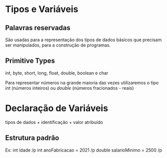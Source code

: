 # Tipos e Variáveis

## Palavras reservadas
São usadas para a representação dos tipos de dados básicos que precisam ser manipulados, para a construção de programas.

## Primitive Types
int, byte, short, long, float, double, boolean e char

Para representar números na grande maioria das vezes utilizaremos o tipo _int_ (números inteiros) ou _double_ (números fracionados - reais)

# Declaração de Variáveis

tipos de dados + identificação + valor atribuído

## Estrutura padrão

<tipo> <nomeVariavel> <atribuicaoDeValorOpcional>
  
  Ex:
   int idade /p
   int anoFabricacao = 2021 /p
   double salarioMinimo = 2500 /p




